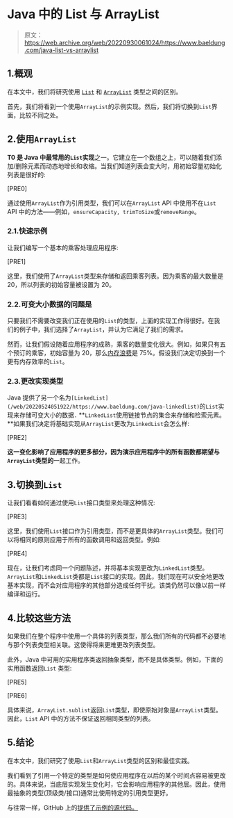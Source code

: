 # Java 中的 List 与 ArrayList

> 原文：<https://web.archive.org/web/20220930061024/https://www.baeldung.com/java-list-vs-arraylist>

## 1.概观

在本文中，我们将研究使用 [`List`](/web/20220524051922/https://www.baeldung.com/tag/java-list) 和 [`ArrayList`](/web/20220524051922/https://www.baeldung.com/java-arraylist) 类型之间的区别。

首先，我们将看到一个使用`ArrayList`的示例实现。然后，我们将切换到`List`界面，比较不同之处。

## 2.使用`ArrayList`

**T0 是 Java 中最常用的`List`实现**之一。它建立在一个数组之上，可以随着我们添加/删除元素而动态地增长和收缩。当我们知道列表会变大时，用初始容量初始化列表是很好的:

[PRE0]

通过使用`ArrayList`作为引用类型，我们可以在`ArrayList` API 中使用不在`List` API 中的方法——例如，`ensureCapacity, trimToSize`或`removeRange`。

### 2.1.快速示例

让我们编写一个基本的乘客处理应用程序:

[PRE1]

这里，我们使用了`ArrayList`类型来存储和返回乘客列表。因为乘客的最大数量是 20，所以列表的初始容量被设置为 20。

### 2.2.可变大小数据的问题是

只要我们不需要改变我们正在使用的`List`的类型，上面的实现工作得很好。在我们的例子中，我们选择了`ArrayList`，并认为它满足了我们的需求。

然而，让我们假设随着应用程序的成熟，乘客的数量变化很大。例如，如果只有五个预订的乘客，初始容量为 20，那么[内存浪费](/web/20220524051922/https://www.baeldung.com/java-list-capacity-array-size#2-building-small-multiple-arraylists)是 75%。假设我们决定切换到一个更有内存效率的`List`。

### 2.3.更改实现类型

Java 提供了另一个名为`[LinkedList](/web/20220524051922/https://www.baeldung.com/java-linkedlist)`的`List`实现来存储可变大小的数据`.` **`LinkedList`使用链接节点的集合来存储和检索元素。**如果我们决定将基础实现从`ArrayList`更改为`LinkedList`会怎么样:

[PRE2]

**这一变化影响了应用程序的更多部分，因为演示应用程序中的所有函数都期望与`ArrayList`类型的**一起工作。

## 3.切换到`List`

让我们看看如何通过使用`List`接口类型来处理这种情况:

[PRE3]

这里，我们使用`List`接口作为引用类型，而不是更具体的`ArrayList`类型。我们可以将相同的原则应用于所有的函数调用和返回类型。例如:

[PRE4]

现在，让我们考虑同一个问题陈述，并将基本实现更改为`LinkedList`类型。`ArrayList`和`LinkedList`类都是`List`接口的实现。因此，我们现在可以安全地更改基本实现，而不会对应用程序的其他部分造成任何干扰。该类仍然可以像以前一样编译和运行。

## 4.比较这些方法

如果我们在整个程序中使用一个具体的列表类型，那么我们所有的代码都不必要地与那个列表类型相关联。这使得将来更难更改列表类型。

此外，Java 中可用的实用程序类返回抽象类型，而不是具体类型。例如，下面的实用函数返回`List` 类型:

[PRE5]

[PRE6]

具体来说，`ArrayList.sublist`返回`List`类型，即使原始对象是`ArrayList`类型。因此，`List` API 中的方法不保证返回相同类型的列表。

## 5.结论

在本文中，我们研究了使用`List`和`ArrayList`类型的区别和最佳实践。

我们看到了引用一个特定的类型是如何使应用程序在以后的某个时间点容易被更改的。具体来说，当底层实现发生变化时，它会影响应用程序的其他层。因此，使用最抽象的类型(顶级类/接口)通常比使用特定的引用类型更好。

与往常一样，GitHub 上的[提供了示例的源代码。](https://web.archive.org/web/20220524051922/https://github.com/eugenp/tutorials/tree/master/core-java-modules/core-java-collections-list-3)